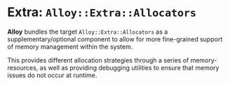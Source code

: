 # Extra: `Alloy::Extra::Allocators`

**Alloy** bundles the target `Alloy::Extra::Allocators` as a
supplementary/optional component to allow for more fine-grained support of
memory management within the system.

This provides different allocation strategies through a series of
memory-resources, as well as providing debugging utilities to ensure that
memory issues do not occur at runtime.